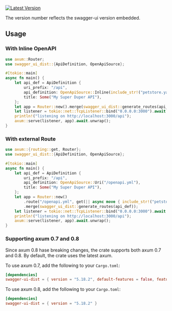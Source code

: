 [![Latest Version](https://img.shields.io/crates/v/swagger-ui-dist.svg)](https://crates.io/crates/swagger-ui-dist)

The version number reflects the swagger-ui version embedded.

## Usage

### With Inline OpenAPI

```rust
use axum::Router;
use swagger_ui_dist::{ApiDefinition, OpenApiSource};

#[tokio::main]
async fn main() {
    let api_def = ApiDefinition {
        uri_prefix: "/api",
        api_definition: OpenApiSource::Inline(include_str!("petstore.yaml")),
        title: Some("My Super Duper API"),
    };
    let app = Router::new().merge(swagger_ui_dist::generate_routes(api_def));
    let listener = tokio::net::TcpListener::bind("0.0.0.0:3000").await.unwrap();
    println!("listening on http://localhost:3000/api");
    axum::serve(listener, app).await.unwrap();
}
```

### With external Route

```rust
use axum::{routing::get, Router};
use swagger_ui_dist::{ApiDefinition, OpenApiSource};

#[tokio::main]
async fn main() {
    let api_def = ApiDefinition {
        uri_prefix: "/api",
        api_definition: OpenApiSource::Uri("/openapi.yml"),
        title: Some("My Super Duper API"),
    };
    let app = Router::new()
        .route("/openapi.yml", get(|| async move { include_str!("petstore.yaml") }))
        .merge(swagger_ui_dist::generate_routes(api_def));
    let listener = tokio::net::TcpListener::bind("0.0.0.0:3000").await.unwrap();
    println!("listening on http://localhost:3000/api");
    axum::serve(listener, app).await.unwrap();
}
```

### Supporting axum 0.7 and 0.8

Since axum 0.8 hase breaking changes, the crate supports both axum 0.7 and 0.8. By default, the crate uses the latest axum.

To use axum 0.7, add the following to your `Cargo.toml`:

```toml
[dependencies]
swagger-ui-dist = { version = "5.18.2", default-features = false, features = ["with-axum-07"] }
```

To use axum 0.8, add the following to your `Cargo.toml`:

```toml
[dependencies]
swagger-ui-dist = { version = "5.18.2" }
```

